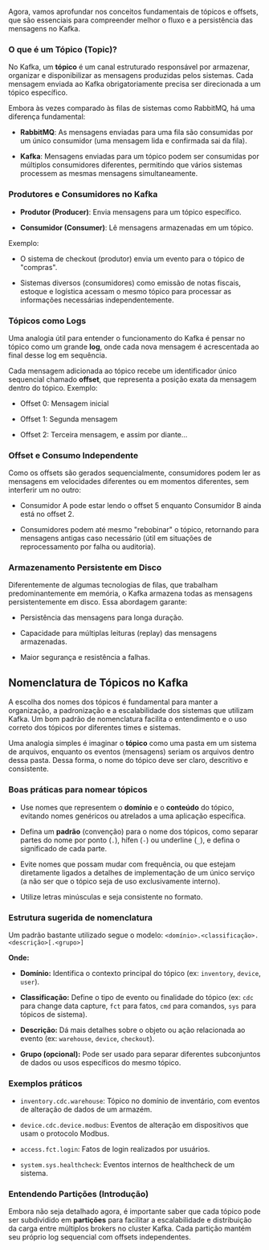 Agora, vamos aprofundar nos conceitos fundamentais de tópicos e offsets, que são essenciais para compreender melhor o fluxo e a persistência das mensagens no Kafka.
### O que é um Tópico (Topic)?

No Kafka, um **tópico** é um canal estruturado responsável por armazenar, organizar e disponibilizar as mensagens produzidas pelos sistemas. Cada mensagem enviada ao Kafka obrigatoriamente precisa ser direcionada a um tópico específico.

Embora às vezes comparado às filas de sistemas como RabbitMQ, há uma diferença fundamental:

- **RabbitMQ**: As mensagens enviadas para uma fila são consumidas por um único consumidor (uma mensagem lida e confirmada sai da fila).
    
- **Kafka**: Mensagens enviadas para um tópico podem ser consumidas por múltiplos consumidores diferentes, permitindo que vários sistemas processem as mesmas mensagens simultaneamente.

### Produtores e Consumidores no Kafka

- **Produtor (Producer)**: Envia mensagens para um tópico específico.
    
- **Consumidor (Consumer)**: Lê mensagens armazenadas em um tópico.
    

Exemplo:

- O sistema de checkout (produtor) envia um evento para o tópico de "compras".
    
- Sistemas diversos (consumidores) como emissão de notas fiscais, estoque e logística acessam o mesmo tópico para processar as informações necessárias independentemente.
    

### Tópicos como Logs

Uma analogia útil para entender o funcionamento do Kafka é pensar no tópico como um grande **log**, onde cada nova mensagem é acrescentada ao final desse log em sequência.

Cada mensagem adicionada ao tópico recebe um identificador único sequencial chamado **offset**, que representa a posição exata da mensagem dentro do tópico. Exemplo:

- Offset 0: Mensagem inicial
    
- Offset 1: Segunda mensagem
    
- Offset 2: Terceira mensagem, e assim por diante...
    

### Offset e Consumo Independente

Como os offsets são gerados sequencialmente, consumidores podem ler as mensagens em velocidades diferentes ou em momentos diferentes, sem interferir um no outro:

- Consumidor A pode estar lendo o offset 5 enquanto Consumidor B ainda está no offset 2.
    
- Consumidores podem até mesmo "rebobinar" o tópico, retornando para mensagens antigas caso necessário (útil em situações de reprocessamento por falha ou auditoria).
    

### Armazenamento Persistente em Disco

Diferentemente de algumas tecnologias de filas, que trabalham predominantemente em memória, o Kafka armazena todas as mensagens persistentemente em disco. Essa abordagem garante:

- Persistência das mensagens para longa duração.
    
- Capacidade para múltiplas leituras (replay) das mensagens armazenadas.
    
- Maior segurança e resistência a falhas.
    
## Nomenclatura de Tópicos no Kafka

A escolha dos nomes dos tópicos é fundamental para manter a organização, a padronização e a escalabilidade dos sistemas que utilizam Kafka. Um bom padrão de nomenclatura facilita o entendimento e o uso correto dos tópicos por diferentes times e sistemas.

Uma analogia simples é imaginar o **tópico** como uma pasta em um sistema de arquivos, enquanto os eventos (mensagens) seriam os arquivos dentro dessa pasta. Dessa forma, o nome do tópico deve ser claro, descritivo e consistente.

### Boas práticas para nomear tópicos

- Use nomes que representem o **domínio** e o **conteúdo** do tópico, evitando nomes genéricos ou atrelados a uma aplicação específica.
    
- Defina um **padrão** (convenção) para o nome dos tópicos, como separar partes do nome por ponto (`.`), hífen (`-`) ou underline (`_`), e defina o significado de cada parte.
    
- Evite nomes que possam mudar com frequência, ou que estejam diretamente ligados a detalhes de implementação de um único serviço (a não ser que o tópico seja de uso exclusivamente interno).
    
- Utilize letras minúsculas e seja consistente no formato.
    

### Estrutura sugerida de nomenclatura

Um padrão bastante utilizado segue o modelo:
`<domínio>.<classificação>.<descrição>[.<grupo>]`

**Onde:**

- **Domínio:** Identifica o contexto principal do tópico (ex: `inventory`, `device`, `user`).
    
- **Classificação:** Define o tipo de evento ou finalidade do tópico (ex: `cdc` para change data capture, `fct` para fatos, `cmd` para comandos, `sys` para tópicos de sistema).
    
- **Descrição:** Dá mais detalhes sobre o objeto ou ação relacionada ao evento (ex: `warehouse`, `device`, `checkout`).
    
- **Grupo (opcional):** Pode ser usado para separar diferentes subconjuntos de dados ou usos específicos do mesmo tópico.
    

### Exemplos práticos

- `inventory.cdc.warehouse`: Tópico no domínio de inventário, com eventos de alteração de dados de um armazém.
    
- `device.cdc.device.modbus`: Eventos de alteração em dispositivos que usam o protocolo Modbus.
    
- `access.fct.login`: Fatos de login realizados por usuários.
    
- `system.sys.healthcheck`: Eventos internos de healthcheck de um sistema.
    
### Entendendo Partições (Introdução)

Embora não seja detalhado agora, é importante saber que cada tópico pode ser subdividido em **partições** para facilitar a escalabilidade e distribuição da carga entre múltiplos brokers no cluster Kafka. Cada partição mantém seu próprio log sequencial com offsets independentes.